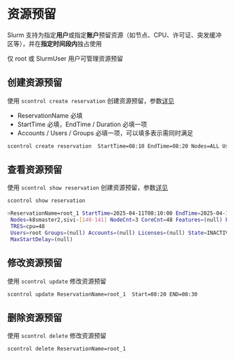 # 资源预留

Slurm 支持为指定**用户**或指定**账户**预留资源（如节点、CPU、许可证、突发缓冲区等），并在**指定时间段内**独占使用

<warning>仅  root 或 SlurmUser 用户可管理资源预留</warning>



## 创建资源预留

使用 `scontrol create reservation` 创建资源预留，参数<a href="scontrol.md#reservation-params">详见</a>

- ReservationName 必填
- StartTime 必填，EndTime / Duration 必填一项
- Accounts / Users / Groups 必填一项，可以填多表示需同时满足

```bash
scontrol create reservation  StartTime=08:10 EndTime=08:20 Nodes=ALL Users=root
```



## 查看资源预留

使用 `scontrol show reservation` 创建资源预留，参数<a href="scontrol.md#reservation-params">详见</a>

```bash
scontrol show reservation 

>ReservationName=root_1 StartTime=2025-04-11T08:10:00 EndTime=2025-04-11T08:20:00 Duration=00:10:00
 Nodes=k8smaster2,sivi-[140-141] NodeCnt=3 CoreCnt=48 Features=(null) PartitionName=(null)  Flags=SPEC_NODES,ALL_NODES
 TRES=cpu=48
 Users=root Groups=(null) Accounts=(null) Licenses=(null) State=INACTIVE BurstBuffer=(null)
 MaxStartDelay=(null)
```



## 修改资源预留

使用 `scontrol update` 修改资源预留

```bash
scontrol update ReservationName=root_1  Start=08:20 END=08:30
```



## 删除资源预留

使用 `scontrol delete` 修改资源预留

```bash
scontrol delete ReservationName=root_1
```
